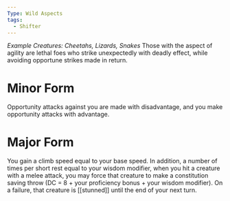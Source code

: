 ```yaml
---
Type: Wild Aspects
tags:
  - Shifter
---
```

*Example Creatures: Cheetahs, Lizards, Snakes*
Those with the aspect of agility are lethal foes who strike unexpectedly with deadly effect, while avoiding opportune strikes made in return.

# Minor Form
Opportunity attacks against you are made with disadvantage, and you make opportunity attacks with advantage.

# Major Form
You gain a climb speed equal to your base speed. In addition, a number of times per short rest equal to your wisdom modifier, when you hit a creature with a melee attack, you may force that creature to make a constitution saving throw (DC = 8 + your proficiency bonus + your wisdom modifier). On a failure, that creature is [[stunned]] until the end of your next turn.